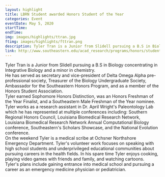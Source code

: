 ```yaml
---
layout: highlight
title: LBRN Student awarded Honors Student of the Year
categories: Event
eventDate: May 5, 2020
startTime:
endTime:
img: images/highlights/ttran.jpg
ftimg: images/highlights/fttran.png
description: Tyler Tran is a Junior from Slidell pursuing a B.S in Biology concentrating in Integrative Biology and a minor in chemistry. He has served as secretary and vice-president of Delta Omega Alpha pre-professional society, Treasurer of the Biology Undergraduate Society, Ambassador for the Southeastern Honors Program, and as a member of the Honors Student Association. Tyler earned Sophomore Honors Distinction, was an Honors Freshman of the Year Finalist, and a Southeastern Male Freshman of the Year nominee.
link: http://www.southeastern.edu/acad_research/programs/honors/student-resources/recognitions/sp2020/student-year/index.html
---
```

Tyler Tran is a Junior from Slidell pursuing a B.S in Biology concentrating in Integrative Biology and a minor in chemistry.<br/> He has served as secretary and vice-president of Delta Omega Alpha pre-professional society, Treasurer of the Biology Undergraduate Society, Ambassador for the Southeastern Honors Program, and as a member of the Honors Student Association.<br/> Tyler earned Sophomore Honors Distinction, was an Honors Freshman of the Year Finalist, and a Southeastern Male Freshman of the Year nominee.<br/> Tyler works as a research assistant in Dr. April Wright's Paleontology Lab which he has represented at multiple conferences including&#58; Southern Regional Honors Council, Louisiana Biomedical Research Network, Louisiana Biomedical Research Network Annual Computational Biology conference, Southeastern's Scholars Showcase, and the National Evolution conference.<br/> On the weekend Tyler is a medical scribe at Ochsner Northshore Emergency Department. Tyler's volunteer work focuses on speaking with high school students and underprivileged educational communities about pursuing careers in the health fields. In his spare time Tyler enjoys cooking, playing video games with friends and family, and watching cartoons.<br/> Tyler's plans include gaining entrance into medical school and pursuing a career as an emergency medicine physician or pediatrician.
